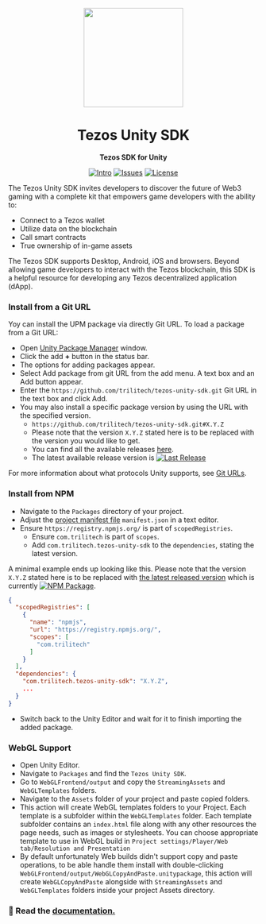 <div align="center">

<a href="https://tezos.com/unity/"><img height="200x" src="https://tezos.com/brand/NFTsTezos.png" /></a>

  <h1>Tezos Unity SDK</h1>

  <p>
    <strong>Tezos SDK for Unity</strong>
  </p>

  <p>
    <a href="https://opentezos.com/gaming/unity-sdk/"><img alt="Intro" src="https://img.shields.io/badge/docs-tutorials-blueviolet" /></a>
    <a href="https://github.com/trilitech/tezos-unity-sdk/issues"><img alt="Issues" src="https://img.shields.io/github/issues/trilitech/tezos-unity-sdk?color=blueviolet" /></a>
    <a href="https://opensource.org/licenses/MIT"><img alt="License" src="https://img.shields.io/github/license/trilitech/tezos-unity-sdk?color=blueviolet" /></a>
  </p>
</div>

The Tezos Unity SDK invites developers to discover the future of Web3 gaming with a complete kit that empowers game
developers with the ability to:

- Connect to a Tezos wallet
- Utilize data on the blockchain
- Call smart contracts
- True ownership of in-game assets

The Tezos SDK supports Desktop, Android, iOS and browsers. Beyond allowing game developers to interact with the Tezos
blockchain, this SDK is a helpful resource for developing any Tezos decentralized application (dApp).

### Install from a Git URL

Yoy can install the UPM package via directly Git URL. To load a package from a Git URL:

* Open [Unity Package Manager](https://docs.unity3d.com/Manual/upm-ui.html) window.
* Click the add **+** button in the status bar.
* The options for adding packages appear.
* Select Add package from git URL from the add menu. A text box and an Add button appear.
* Enter the `https://github.com/trilitech/tezos-unity-sdk.git` Git URL in the text box and click Add.
* You may also install a specific package version by using the URL with the specified version.
    * `https://github.com/trilitech/tezos-unity-sdk.git#X.Y.Z`
    * Please note that the version `X.Y.Z` stated here is to be replaced with the version you would like to get.
    * You can find all the available releases [here](https://github.com/trilitech/tezos-unity-sdk/releases).
    * The latest available release version
      is [![Last Release](https://img.shields.io/github/v/release/trilitech/tezos-unity-sdk)](https://github.com/trilitech/tezos-unity-sdk/releases/latest)

For more information about what protocols Unity supports, see [Git URLs](https://docs.unity3d.com/Manual/upm-git.html).

### Install from NPM

* Navigate to the `Packages` directory of your project.
* Adjust the [project manifest file](https://docs.unity3d.com/Manual/upm-manifestPrj.html) `manifest.json` in a text
  editor.
* Ensure `https://registry.npmjs.org/` is part of `scopedRegistries`.
    * Ensure `com.trilitech` is part of `scopes`.
    * Add `com.trilitech.tezos-unity-sdk` to the `dependencies`, stating the latest version.

A minimal example ends up looking like this. Please note that the version `X.Y.Z` stated here is to be replaced
with [the latest released version](https://www.npmjs.com/package/com.trilitech.tezos-unity-sdk) which is
currently [![NPM Package](https://img.shields.io/npm/v/com.trilitech.tezos-unity-sdk?color=blue)](https://www.npmjs.com/package/com.trilitech.tezos-unity-sdk).

```json
{
  "scopedRegistries": [
    {
      "name": "npmjs",
      "url": "https://registry.npmjs.org/",
      "scopes": [
        "com.trilitech"
      ]
    }
  ],
  "dependencies": {
    "com.trilitech.tezos-unity-sdk": "X.Y.Z",
    ...
  }
}
```

* Switch back to the Unity Editor and wait for it to finish importing the added package.

### WebGL Support

* Open Unity Editor.
* Navigate to `Packages` and find the `Tezos Unity SDK`.
* Go to `WebGLFrontend/output` and copy the `StreamingAssets` and `WebGLTemplates` folders.
* Navigate to the `Assets` folder of your project and paste copied folders.
* This action will create WebGL templates folders to your Project. Each template is a subfolder within the
  `WebGLTemplates` folder. Each template subfolder contains an `index.html` file along with any other resources the page
  needs, such as images or stylesheets. You can choose appropriate template to use in WebGL build in
  `Project settings/Player/Web tab/Resolution and Presentation`
* By default unfortunately Web builds didn't support copy and paste operations, to be able handle them install with
  double-clicking `WebGLFrontend/output/WebGLCopyAndPaste.unitypackage`, this action will create `WebGLCopyAndPaste`
  alongside with `StreamingAssets` and `WebGLTemplates` folders inside your project Assets directory.


### 📝 Read the [documentation.](https://opentezos.com/gaming/unity-sdk/)